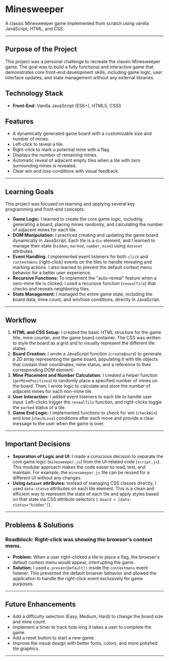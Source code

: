 # Minesweeper

A classic Minesweeper game implemented from scratch using vanilla JavaScript, HTML, and CSS.

---

## Purpose of the Project
This project was a personal challenge to recreate the classic Minesweeper game. The goal was to build a fully functional and interactive game that demonstrates core front-end development skills, including game logic, user interface updates, and state management without any external libraries.

## Technology Stack
-   **Front-End:** Vanilla JavaScript (ES6+), HTML5, CSS3

## Features
-   A dynamically generated game board with a customizable size and number of mines.
-   Left-click to reveal a tile.
-   Right-click to mark a potential mine with a flag.
-   Displays the number of remaining mines.
-   Automatic reveal of adjacent empty tiles when a tile with zero surrounding mines is revealed.
-   Clear win and lose conditions with visual feedback.

---

## Learning Goals
This project was focused on learning and applying several key programming and front-end concepts:

* **Game Logic:** I learned to create the core game logic, including generating a board, placing mines randomly, and calculating the number of adjacent mines for each tile.
* **DOM Manipulation:** I practiced creating and updating the game board dynamically in JavaScript. Each tile is a `div` element, and I learned to manage their state (`hidden`, `marked`, `number`, `mine`) using `dataset` attributes.
* **Event Handling:** I implemented event listeners for both `click` and `contextmenu` (right-click) events on the tiles to handle revealing and marking actions. I also learned to prevent the default context menu behavior for a better user experience.
* **Recursive Functions:** To implement the "auto-reveal" feature when a zero-mine tile is clicked, I used a recursive function (`revealTile`) that checks and reveals neighboring tiles.
* **State Management:** I managed the entire game state, including the board data, mine count, and win/lose conditions, directly in JavaScript.

---

## Workflow
1.  **HTML and CSS Setup:** I created the basic HTML structure for the game title, mine counter, and the game board container. The CSS was written to style the board as a grid and to visually represent the different tile states.
2.  **Board Creation:** I wrote a JavaScript function (`createBoard`) to generate a 2D array representing the game board, populating it with tile objects that contain their coordinates, mine status, and a reference to their corresponding DOM element.
3.  **Mine Placement and Number Calculation:** I created a helper function (`getMinePositions`) to randomly place a specified number of mines on the board. Then, I wrote logic to calculate and store the number of adjacent mines for each non-mine tile.
4.  **User Interaction:** I added event listeners to each tile to handle user input. Left-clicks trigger the `revealTile` function, and right-clicks toggle the `marked` status of a tile.
5.  **Game End Logic:** I implemented functions to check for win (`checkWin`) and lose (`checkLose`) conditions after each move and provide a clear message to the user when the game is over.

---

## Important Decisions
* **Separation of Logic and UI:** I made a conscious decision to separate the core game logic (`minesweeper.js`) from the UI-related code (`script.js`). This modular approach makes the code easier to read, test, and maintain. For example, the `minesweeper.js` file can be reused for a different UI without any changes.
* **Using `dataset` attributes:** Instead of managing CSS classes directly, I used `data-status` attributes on each tile element. This is a clean and efficient way to represent the state of each tile and apply styles based on that state via CSS attribute selectors (`.board > [data-status="hidden"]`).

---

## Problems & Solutions

### Roadblock: Right-click was showing the browser's context menu.
* **Problem:** When a user right-clicked a tile to place a flag, the browser's default context menu would appear, interrupting the game.
* **Solution:** I used `e.preventDefault()` inside the `contextmenu` event listener. This prevented the default browser behavior and allowed the application to handle the right-click event exclusively for game purposes.

---

## Future Enhancements
* Add a difficulty selection (Easy, Medium, Hard) to change the board size and mine count.
* Implement a timer to track how long it takes a user to complete the game.
* Add a reset button to start a new game.
* Improve the visual design with better fonts, colors, and more polished tile graphics.

---
